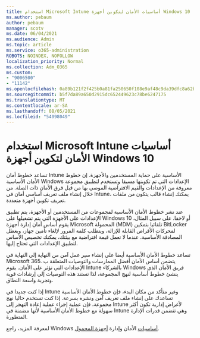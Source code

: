 ```yaml
---
title: استخدام Microsoft Intune أساسيات الأمان لتكوين أجهزة Windows 10
ms.author: pebaum
author: pebaum
manager: scotv
ms.date: 06/04/2021
ms.audience: Admin
ms.topic: article
ms.service: o365-administration
ROBOTS: NOINDEX, NOFOLLOW
localization_priority: Normal
ms.collection: Adm_O365
ms.custom:
- "9006500"
- "11142"
ms.openlocfilehash: 0a89b121f2f425b0a81fa250650f108e9af48c9da39dfc8a62b07541d3a6c3dd
ms.sourcegitcommit: b5f7da89a650d2915dc652449623c78be6247175
ms.translationtype: MT
ms.contentlocale: ar-SA
ms.lasthandoff: 08/05/2021
ms.locfileid: "54098049"
---
```

# <a name="use-microsoft-intune-security-baselines-to-configure-windows-10-devices"></a>استخدام Microsoft Intune أساسيات الأمان لتكوين أجهزة Windows 10

تساعد خطوط أمان Intune الأساسية على حماية المستخدمين والأجهزة. إن خطوط الأمان الأساسية Windows الإعدادات التي تم تكوينها مسبقا وتستخدم لتطبيق مجموعة معروفة من الإعدادات والقيم الافتراضية الموصى بها من قبل فرق الأمان ذات الصلة. من خلال إنشاء ملف تعريف أساسي أمان في Intune، يمكنك إنشاء قالب يتكون من ملفات تعريف تكوين أجهزة متعددة.

عند نشر خطوط الأمان الأساسية لمجموعات من المستخدمين أو الأجهزة، يتم تطبيق الإعدادات على الأجهزة التي يتم تشغيلها على Windows 10 أو لاحقا. على سبيل المثال، يقوم أساس أمان إدارة أجهزة Microsoft المحمولة (MDM) تلقائيا بتمكين BitLocker لمحركات الأقراص القابلة للإزالة، ويتطلب كلمة المرور لإلغاء تأمين جهاز، ويعطل المصادقة الأساسية. عندما لا تعمل قيمة افتراضية مع بيئتك، يمكنك تخصيص الأساس لتطبيق الإعدادات التي تحتاج إليها.

تساعد خطوط الأمان الأساسية أيضا على إنشاء سير عمل آمن من النهاية إلى النهاية في Microsoft 365. يتضمن أساس الأمان أفضل الممارسات والتوصيات المتعلقة ب الإعدادات التي تؤثر على الأمان. يقوم Intune بالشركاء Windows فريق الأمان الذي ينشئ خطوط أساسية لنهج المجموعة، لذا تستند هذه التوصيات إلى إرشادات قوية وتجربة واسعة النطاق.

إذا كنت جديدا في Intune وغير متأكد من مكان البدء، فإن خطوط الأمان الأساسية تساعدك على إنشاء ملف تعريف آمن ونشره بسرعة. إذا كنت تستخدم حاليا نهج مجموعة، فإن عملية إجراء عملية إعادة التهجر إلى Intune لأغراض إدارية تكون أكثر سهولة مع خطوط الأمان الأساسية لأنها مضمنة في Intune وهي تتضمن قدرات الإدارة المتطورة.

لمعرفة المزيد، راجع Windows [أساسيات](/windows/security/threat-protection/windows-security-baselines) الأمان وإدارة [أجهزة المحمول](/windows/client-management/mdm/).

